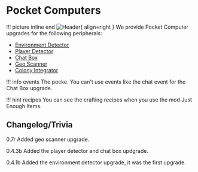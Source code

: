 # Pocket Computers
!!! picture inline end
    ![Header](https://srendi.de/wp-content/uploads/2021/04/Advanced-Pocket-Computer.png){ align=right }
We provide Pocket Computer upgrades for the following peripherals:

* [Environment Detector](https://docs.srendi.de/peripherals/environment_detector/)
* [Player Detector](https://docs.srendi.de/peripherals/player_detector/)
* [Chat Box](https://docs.srendi.de/peripherals/chat_box/)
* [Geo Scanner](https://docs.srendi.de/peripherals/geo_scanner)
* [Colony Integrator](https://docs.srendi.de/peripherals/colony_integrator/)

!!! info events
    The pocke. You can't use events like the chat event
    for the Chat Box upgrade.

!!! hint recipes
    You can see the crafting recipes when you use the mod Just Enough Items.

## Changelog/Trivia

0.7r
Added geo scanner upgrade.

0.4.3b
Added the player detector and chat box updgrade.

0.4.1b
Added the environment detector upgrade, it was the first upgrade.
